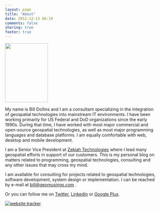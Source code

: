 ```yaml
---
layout: page
title: "About"
date: 2012-12-13 06:19
comments: false
sharing: true
footer: true
---
```


<img alt="" class="alignleft size-medium wp-image-3109" height="195" src="http://geobabble.files.wordpress.com/2010/07/bill_medium.png?w=109" title="" width="141" />

My name is Bill Dollins and I am a consultant specializing in the integration of geospatial technologies into mainstream IT environments. I have been working primarily for US Federal and DoD organizations since the early 1990s. During that time, I have worked with most major commercial and open-source geospatial technologies, as well as most major programming languages and database platforms. I am equally comfortable with web, desktop and mobile development.

I am a Senior Vice President at <a href="http://www.zekiah.com">Zekiah Technologies</a> where I lead many geospatial efforts in support of our customers. This is my personal blog on matters related to programming, geospatial technologies, consulting and any other issues that may cross my mind.

I am available for consulting for projects related to geospatial technologies, software development, system design or implementation. I can be reached by e-mail at <a href="mailto:bill@geomusings.com?subject=Blog Visit">bill@geomusings.com</a> .

Or you can follow me on <a href="http://twitter.com/billdollins">Twitter</a>, <a href="http://www.linkedin.com/in/billdollins">LinkedIn</a> or <a href="https://plus.google.com/103048542132426664956/posts">Google Plus</a>.

<a href="http://www.statcounter.com/" target="_blank"><img alt="website tracker" border="0" src="http://c36.statcounter.com/3206921/0/658cc815/0/" /></a>